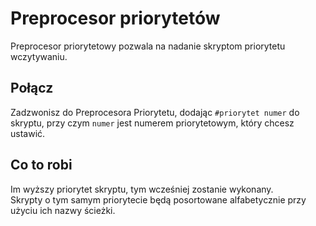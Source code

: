 # Preprocesor priorytetów

Preprocesor priorytetowy pozwala na nadanie skryptom priorytetu wczytywaniu.

## Połącz

Zadzwonisz do Preprocesora Priorytetu, dodając `#priorytet numer` do skryptu, przy czym `numer` jest numerem priorytetowym, który chcesz ustawić.

## Co to robi

Im wyższy priorytet skryptu, tym wcześniej zostanie wykonany.  
Skrypty o tym samym priorytecie będą posortowane alfabetycznie przy użyciu ich nazwy ścieżki.